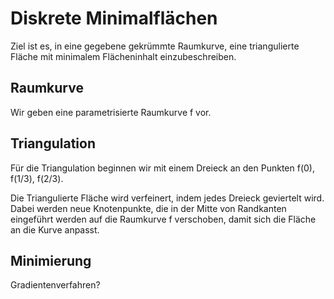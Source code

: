 # Diskrete Minimalflächen

Ziel ist es, in eine gegebene gekrümmte Raumkurve, eine triangulierte Fläche mit minimalem Flächeninhalt einzubeschreiben.

## Raumkurve

Wir geben eine parametrisierte Raumkurve f vor.

## Triangulation

Für die Triangulation beginnen wir mit einem Dreieck an den Punkten f(0), f(1/3), f(2/3).

Die Triangulierte Fläche wird verfeinert, indem jedes Dreieck geviertelt wird.
Dabei werden neue Knotenpunkte, die in der Mitte von Randkanten eingeführt werden auf die Raumkurve f verschoben, damit sich die Fläche an die Kurve anpasst.

## Minimierung

Gradientenverfahren?
